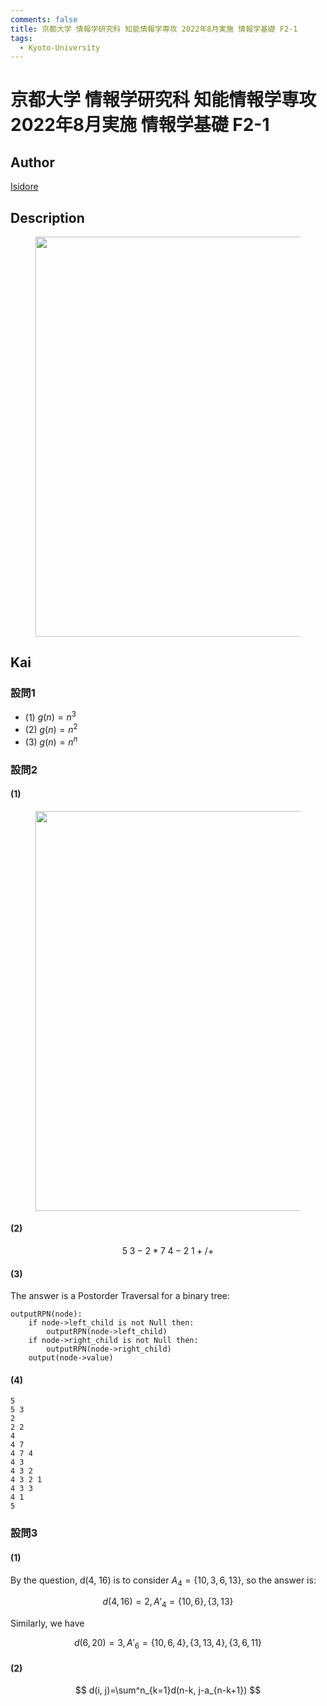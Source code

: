 ```yaml
---
comments: false
title: 京都大学 情報学研究科 知能情報学専攻 2022年8月実施 情報学基礎 F2-1
tags:
  - Kyoto-University
---
```

# 京都大学 情報学研究科 知能情報学専攻 2022年8月実施 情報学基礎 F2-1

## **Author**
[Isidore](https://github.com/heacsing)

## **Description**


<figure style="text-align:center;">
  <img src="https://s2.loli.net/2024/06/28/gpkQ9sXUD6iECKt.png" width="640"/>
</figure>


## **Kai**
### 設問1

- (1) $g(n) = n^3$
- (2) $g(n) = n^2$
- (3) $g(n) = n^n$

### 設問2
#### (1)

<figure style="text-align:center;">
  <img src="https://s2.loli.net/2024/06/28/XrRkah9u1AYnbU6.png" width="640"/>
</figure>

#### (2)

$$
5\;3-2*7\;4-2\;1+/+
$$

#### (3)
The answer is a Postorder Traversal for a binary tree:
```
outputRPN(node):
    if node->left_child is not Null then:
        outputRPN(node->left_child)
    if node->right_child is not Null then:
        outputRPN(node->right_child)
    output(node->value)
```
#### (4)

```
5
5 3
2
2 2
4
4 7
4 7 4
4 3
4 3 2
4 3 2 1
4 3 3
4 1
5
```

### 設問3

#### (1)

By the question, d(4, 16) is to consider $A_4=\{10, 3, 6, 13\}$, so the answer is:

$$
d(4, 16) = 2, A'_4=\{10, 6\}, \{3, 13\}
$$

Similarly, we have

$$
d(6, 20) = 3, A'_6=\{10, 6, 4\}, \{3, 13, 4\}, \{3, 6, 11\}
$$

#### (2)

$$
d(i, j)=\sum^n_{k=1}d(n-k, j-a_{n-k+1})
$$
